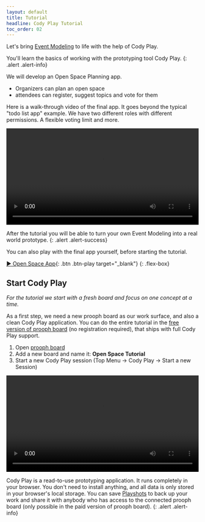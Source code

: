 ```yaml
---
layout: default
title: Tutorial
headline: Cody Play Tutorial
toc_order: 02
---
```


Let's bring [Event Modeling]({{site.baseUrl}}/event_modeling/why-event-modeling) to life with the help of Cody Play.

You'll learn the basics of working with the prototyping tool Cody Play.
{: .alert .alert-info}

We will develop an Open Space Planning app. 

- Organizers can plan an open space
- attendees can register, suggest topics and vote for them

Here is a walk-through video of the final app. It goes beyond the typical "todo list app" example.
We have two different roles with different permissions. A flexible voting limit and more. 

<div class="video-container">
    <video style="width: 100%" controls>
        <source src="{{site.baseUrl}}/assets/video/cody-play/tutorial/open_space_app_walk_through.mp4">
    </video>
</div>


After the tutorial you will be able to turn your own
Event Modeling into a real world prototype.
{: .alert .alert-success}

You can also play with the final app yourself, before starting the tutorial. 

[:arrow_forward: Open Space App](https://free.prooph-board.com/inspectio/boards/import/https%3A%2F%2Fraw.githubusercontent.com%2Fproophboard%2Fexample-boards%2Fmain%2FPlayTutorial%2FOpen%2520Space.xml?playshot=https://raw.githubusercontent.com/proophboard/example-boards/main/PlayTutorial/Open%20Space%20App.json){: .btn .btn-play target="_blank"}
{: .flex-box}


## Start Cody Play

*For the tutorial we start with a fresh board and focus on one concept at a time.*

As a first step, we need a new prooph board as our work surface, and also a clean Cody Play application. You can do the entire tutorial
in the [free version of prooph board](https://free.prooph-board.com) (no registration required), that ships with full Cody Play support.

1. Open [prooph board](https://free.prooph-board.com)
2. Add a new board and name it: **Open Space Tutorial**
3. Start a new Cody Play session (Top Menu -> Cody Play -> Start a new Session)

<div class="video-container">
    <video style="width: 100%" controls>
        <source src="{{site.baseUrl}}/assets/video/cody-play/tutorial/01-start-cody-play.webm">
    </video>
</div>

Cody Play is a read-to-use prototyping application. It runs completely in your browser. You don't need to install anything, and all data is only stored in your browser's local storage.
You can save [Playshots]({{site.baseUrl}}/cod_play/playshots) to back up your work and share it with anybody who has access to the connected prooph board (only possible in the paid version of prooph board).
{: .alert .alert-info}


